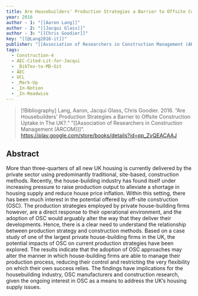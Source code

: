 ```yaml
---
title: Are Housebuilders' Production Strategies a Barrier to Offsite Construction Uptake in The UK?
year: 2016
author - 1: "[[Aaron Lang]]"
author - 2: "[[Jacqui Glass]]"
author - 3: "[[Chris Goodier]]"
key: "[[@Lang2016-it]]"
publisher: "[[Association of Researchers in Construction Management (ARCOM)]]"
tags:
  - Construction-4
  - AEC-Cited-Lit-for-Jacqui
  - _BibTex-to-MD-Git
  - AEC
  - UCL
  - _Mark-Up
  - _In-Notion
  - _In-Readwise
---
```


> [!Bibliography]
> Lang, Aaron, Jacqui Glass, Chris Goodier. 2016. “Are Housebuilders' Production Strategies a Barrier to Offsite Construction Uptake in The UK?.” "[[Association of Researchers in Construction Management (ARCOM)]]". https://play.google.com/store/books/details?id=pp_ZvQEACAAJ

## Abstract
More than three-quarters of all new UK housing is currently delivered by the private sector using predominantly traditional, site-based, construction methods. Recently, the house-building industry has found itself under increasing pressure to raise production output to alleviate a shortage in housing supply and reduce house price inflation. Within this setting, there has been much interest in the potential offered by off-site construction (OSC). The production strategies employed by private house-building firms however, are a direct response to their operational environment, and the adoption of OSC would arguably alter the way that they deliver their developments. Hence, there is a clear need to understand the relationship between production strategy and construction methods. Based on a case study of one of the largest private house-building firms in the UK, the potential impacts of OSC on current production strategies have been explored. The results indicate that the adoption of OSC approaches may alter the manner in which house-building firms are able to manage their production process, reducing their control and restricting the very flexibility on which their own success relies. The findings have implications for the housebuilding industry, OSC manufacturers and construction research, given the ongoing interest in OSC as a means to address the UK’s housing supply issues.